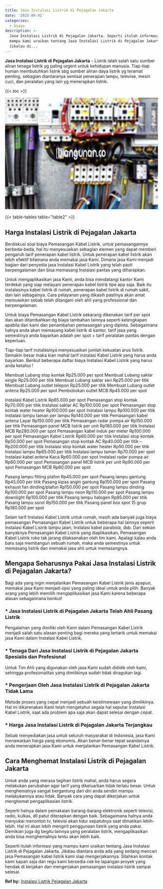 ```yaml
---
title: Jasa Instalasi Listrik di Pejagalan Jakarta
date: '2025-09-01'
categories:
  - biaya
description: >-
  Jasa Instalasi Listrik di Pejagalan Jakarta. Seperti itulah informasi yang
  mampu kami uraikan tentang Jasa Instalasi Listrik di Pejagalan Jakarta.
  Jikalau di...
---
```


**Jasa Instalasi Listrik di Pejagalan Jakarta** – Listrik ialah salah satu sumber aliran tenaga listrik yg paling urgent untuk kehidupan manusia. Tiap-tiap hunian membutuhkan listrik sbg sumber aliran daya listrik yg teramat penting, sebagian diantaranya semisal penerapan lampu, televise, mesin cuci, dan peralatan yang lain yg menerapkan listrik.

{{< toc >}}

![Jasa Instalasi Listrik di Pejagalan Jakarta](/images/instalasi-listrik-murah31.png)

{{< table-tables table="table2" >}}

## Harga Instalasi Listrik di Pejagalan Jakarta

Berdiskusi soal biaya Pemasangan Kabel Listrik, untuk pemasangannya berbeda-beda, hal itu menyesuaikan sebagian elemen yang dapat memberi pengaruh tarif penerapan kabel listrik. Untuk penerapan kabel listrik akan lebih efektif bilamana anda memakai jasa Kami. Dimana jasa Kami menjadi bagian dari penyedia jasa Instalasi Kabel Listrik yang telah pasti berpengalaman dan bisa memasang Instalasi pantas yang diharapkan.

Untuk mengaplikasikan jasa Kami, anda bisa mendatangi kantor Kami terdekat yang siap melayani penerapan kabel listrik tipe apa saja. Baik itu instalasinya kabel listrik di rumah, penerapan kabel listrik di rumah sakit, dan lain sebagainya. Cara pelayanan yang dikasih pastinya akan amat memuaskan sebab telah ditangani oleh ahli yang professional dan berpengalaman.

Untuk biaya Pemasangan Kabel Listrik sekarang dikenakan tarif per spot dan akan ditambahkan dg biaya tambahan lainnya seperti kelengkapan apabila dari kami dan penambahan pemasangan yang dipinta. Sebagaimana halnya anda akan memasang kabel listrik di kantor, tarif jasa yang semestinya anda bayarkan adalah per spot + tarif peralatan pantas dengan keperluan.

Tiap-tiap tarif instalasinya menyesuaikan jumlah kekuatan arus listrik. Semakin besar maka kian mahal tarif instalasi Kabel Listrik yang harus anda bayarkan. Berikut beberapa daftar biaya Instalasi Kabel Listrik yang harus anda ketahui !

Membuat Lubang stop kontak Rp25.000 per spot Membuat Lubang saklar single Rp25.000 per titik Membuat Lubang saklar seri Rp25.000 per titik Membuat Lubang outlet telepon Rp25.000 per titik Membuat Lubang outlet antena Rp25.000 per spot Pembobokan outlet MCB Rp45.000 per spot

Instalasi Kabel Listrik Rp65.000 per spot Pemasangan stop kontak Rp70.000 per titik Instalasi saklar AC Rp100.000 per spot Pemasangan stop kontak water heater Rp100.000 per spot Instalasi lampu Rp100.000 per titik Instalasi lampu taman per lampu Rp140.000 per titik Pemasangan kabel antena Layar Rp150.000 per titik Pemasangan radar pompa air Rp150.000 per titik Pemasangan panel MCB listrik per unit Rp180.000 per titik Instalasi MCB Rp280.000 per spot Pemasangan kabel induk per meter Rp100.000 per spot Pemasangan Kabel Listrik Rp60.000 per titik Instalasi stop kontak Rp50.000 per spot Pemasangan stop kontak AC Rp40.000 per titik – Rp200.000 per titik Instalasi stop kontak water heater Rp50.000 per titik Instalasi lampu Rp65.000 per titik Instalasi lampu taman Rp70.000 per spot Instalasi kabel antena Kaca Rp60.000 per spot Instalasi radar pompa air Rp60.000 per spot Pemasangan panel MCB listrik per unit Rp90.000 per spot Pemasangan MCB Rp60.000 per spot

Pasang lampu fitting plafon Rp45.000 per spot Pasang lampu gantung Rp45.000 per titik Pasang kipas angin gantung Rp150.000 per spot Pasang exhaust fan dinding/plafon Rp150.000 per spot Pasang lampu dinding Rp100.000 per spot Pasang lampu neon Rp110.000 per spot Pasang lampu downlight Rp100.000 per titik Pasang lampu halogen Rp95.000 per titik Pasang lampu sorot Rp150.000 per titik Pasang panel box spot 15 grup Rp180.000 per spot

Selain tarif Instalasi Kabel Listrik untuk rumah, masih ada banyak juga biaya pemasangan Pemasangan Kabel Listrik untuk beberapa hal lainnya seperti Instalasi Kabel Listrik lampu jalan, Instalasi kabel parabola, dsb. Dari sekian banyaknya Pemasangan Kabel Listrik yang diaplikasikan, Pemasangan Kabel Listrik ruko tak jarang dilaksanakan oleh tim kami. Apalagi kalau anda baru saja membangun sebuah rumah, maka anda semestinya untuk memasang listrik dan memakai jasa ahli untuk memasangnya.

## Mengapa Seharusnya Pakai Jasa Instalasi Listrik di Pejagalan Jakarta?

Bagi ada yang ingin menjalankan Pemasangan Kabel Listrik jenis apapun, memakai jasa Kami menjadi opsi yang paling ideal untuk anda pilih. Banyak orang yang lebih memilih mengaplikasikan jasa Kami karena beberapa alasan sebagaimana berikut!

### \* Jasa Instalasi Listrik di Pejagalan Jakarta Telah Ahli Pasang Listrik

Pengalaman yang dimiliki oleh Kami dalam Pemasangan Kabel Listrik menjadi salah satu alasan penting bagi mereka yang tertarik untuk memakai jasa Kami dalam Instalasi Kabel Listrik.

### \* Tenaga Dari Jasa Instalasi Listrik di Pejagalan Jakarta Spesialis dan Profesional

Untuk Tim Ahli yang digunakan oleh jasa Kami sudah dididik oleh kami, sehingga profesionalitas yang dimilikinya sudah tidak diragukan lagi.

### \* Pengerjaan Oleh Jasa Instalasi Listrik di Pejagalan Jakarta Tidak Lama

Metode proses yang cepat menjadi sebuah keistimewaan yang dimilikinya. Hal ini dikarenakan Kami telah mengetahui segala hal seputar Instalasi Kabel Listrik, saat ada problem apa saja akan dapat selesai dengan cepat.

### \* Harga Jasa Instalasi Listrik di Pejagalan Jakarta Terjangkau

Sebab menyediakan jasa untuk seluruh masyarakat di Indonesia, jasa Kami menawarkan harga yang ekonomis. Akan benar-benar tepat seandainya anda menerapkan jasa Kami untuk menjalankan Pemasangan Kabel Listrik.

## Cara Menghemat Instalasi Listrik di Pejagalan Jakarta


Untuk anda yang merasa tagihan listrik mahal, anda harus segera melakukan perubahan agar tarif yang dikeluarkan tidak terlalu besar. Untuk menghematnya sangat bergantung dari diri anda sendiri mampu melakukannya atau tidak. Banyak cara yang dapat dikerjakan untuk menghemat pengaplikasian listrik.

Seperti halnya dalam pemakaian barang-barang elektronik seperti televisi, radio, kulkas, dll patut diterapkan dengan baik. Sebagaimana halnya anda menyukai menonton tv, televisi akan tidur sepatutnya saat dimatikan lebih-lebih. Hal ini akan lebih mengirit penggunaan listrik yang anda pakai. Demikian juga dg begitu lainnya yang peralatan listrik, mengaplikasikan anda bisa menghematnya tentu akan lebih baik.

Seperti itulah informasi yang mampu kami uraikan tentang Jasa Instalasi Listrik di Pejagalan Jakarta. Jikalau diantara anda ada yang sedang mencari jasa Pemasangan kabel listrik kami siap mengerjakannya. Silahkan kontak kami kapan saja dan regu kami bersedia cek ke lapangan proyek yang hendak di kerjakan dan mengerjakan pemasangan instalasi listrik sampai selesai.

**Ref by:** [Instalasi Listrik Pejagalan Jakarta](https://id.wikipedia.org/wiki/Instalasi)
